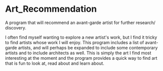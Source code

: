 # Art_Recommendation
A program that will recommend an avant-garde artist for further research/ discovery.

I often find myself wanting to explore a new artist's work, but I find it tricky to find artists whose work I will enjoy. This program includes a list of avant-garde artists,
and will perhaps be expanded to include some contemporary artists and to include architects as well. This is simply the art I find most interesting at the moment and the program provides a quick way to find art that is fun to look at, read about and learn about. 
